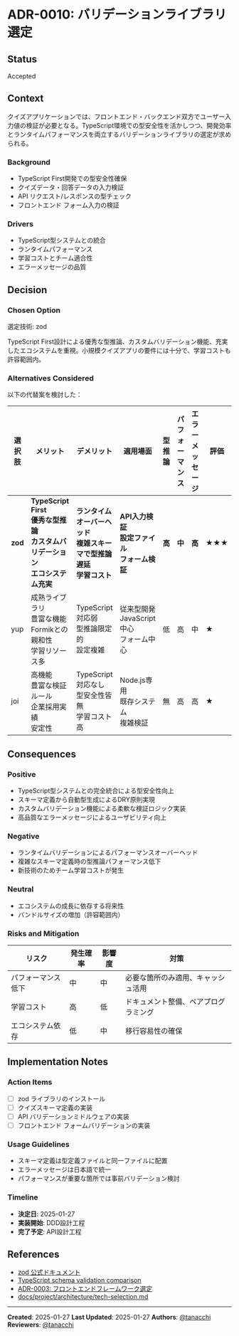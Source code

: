 # ADR-0010: バリデーションライブラリ選定

## Status

Accepted

## Context

クイズアプリケーションでは、フロントエンド・バックエンド双方でユーザー入力値の検証が必要となる。TypeScript環境での型安全性を活かしつつ、開発効率とランタイムパフォーマンスを両立するバリデーションライブラリの選定が求められる。

### Background

- TypeScript First開発での型安全性確保
- クイズデータ・回答データの入力検証
- API リクエスト/レスポンスの型チェック
- フロントエンド フォーム入力の検証

### Drivers

- TypeScript型システムとの統合
- ランタイムパフォーマンス
- 学習コストとチーム適合性
- エラーメッセージの品質

## Decision

### Chosen Option

選定技術: zod

TypeScript First設計による優秀な型推論、カスタムバリデーション機能、充実したエコシステムを重視。小規模クイズアプリの要件には十分で、学習コストも許容範囲内。

### Alternatives Considered

以下の代替案を検討した：

| 選択肢 | メリット | デメリット | 適用場面 | 型推論 | パフォーマンス | エラーメッセージ | 評価 |
|--------|----------|------------|----------|--------|---------------|-----------------|------|
| **zod** | **TypeScript First<br>優秀な型推論<br>カスタムバリデーション<br>エコシステム充実** | **ランタイムオーバーヘッド<br>複雑スキーマで型推論遅延<br>学習コスト** | **API入力検証<br>設定ファイル<br>フォーム検証** | **高** | **中** | **高** | **★★★** |
| yup | 成熟ライブラリ<br>豊富な機能<br>Formikとの親和性<br>学習リソース多 | TypeScript対応弱<br>型推論限定的<br>設定複雑 | 従来型開発<br>JavaScript中心<br>フォーム中心 | 低 | 高 | 中 | ★ |
| joi | 高機能<br>豊富な検証ルール<br>企業採用実績<br>安定性 | TypeScript対応なし<br>型安全性皆無<br>学習コスト高 | Node.js専用<br>既存システム<br>複雑検証 | 無 | 高 | 高 | ★ |

## Consequences

### Positive

- TypeScript型システムとの完全統合による型安全性向上
- スキーマ定義から自動型生成によるDRY原則実現
- カスタムバリデーション機能による柔軟な検証ロジック実装
- 高品質なエラーメッセージによるユーザビリティ向上

### Negative

- ランタイムバリデーションによるパフォーマンスオーバーヘッド
- 複雑なスキーマ定義時の型推論パフォーマンス低下
- 新技術のためチーム学習コストが発生

### Neutral

- エコシステムの成長に依存する将来性
- バンドルサイズの増加（許容範囲内）

### Risks and Mitigation

| リスク | 発生確率 | 影響度 | 対策 |
|--------|----------|--------|------|
| パフォーマンス低下 | 中 | 中 | 必要な箇所のみ適用、キャッシュ活用 |
| 学習コスト | 高 | 低 | ドキュメント整備、ペアプログラミング |
| エコシステム依存 | 低 | 中 | 移行容易性の確保 |

## Implementation Notes

### Action Items

- [ ] zod ライブラリのインストール
- [ ] クイズスキーマ定義の実装
- [ ] API バリデーションミドルウェアの実装
- [ ] フロントエンド フォームバリデーションの実装

### Usage Guidelines

- スキーマ定義は型定義ファイルと同一ファイルに配置
- エラーメッセージは日本語で統一
- パフォーマンスが重要な箇所では事前バリデーション検討

### Timeline

- **決定日**: 2025-01-27
- **実装開始**: DDD設計工程
- **完了予定**: API設計工程

## References

- [zod 公式ドキュメント](https://zod.dev/)
- [TypeScript schema validation comparison](https://github.com/colinhacks/zod#comparison)
- [ADR-0003: フロントエンドフレームワーク選定](0003-frontend-framework.md)
- [docs/project/architecture/tech-selection.md](../tech-selection.md)

---
**Created**: 2025-01-27
**Last Updated**: 2025-01-27
**Authors**: [@tanacchi](https://github.com/tanacchi)
**Reviewers**: [@tanacchi](https://github.com/tanacchi)
